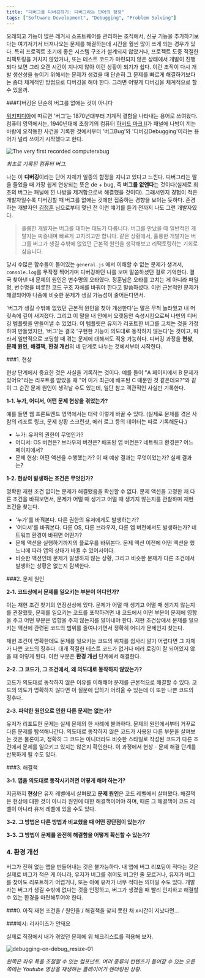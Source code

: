 ```yaml
---
title: "디버그를 디버깅하기: 디버그라는 단어의 함정"
tags: ["Software Development", "Debugging", "Problem Solving"]
---
```


오래되고 기능이 많은 레거시 소프트웨어를 관리하는 조직에서, 신규 기능을 추가하기보다는 여기저기서 터져나오는 문제를 해결하는데 시간을 훨씬 많이 쓰게 되는 경우가 있다. 특히 프로젝트 초기에 좋은 시스템 구조가 설계되지 않았거나, 프로젝트 도중 적절한 리팩토링을 거치지 않았거나, 또는 테스트 코드가 마련되지 않은 상태에서 개발이 진행되다 보면 그리 오랜 시간이 지나지 않아 이런 상황이 되기가 쉽다. 이런 조직이 다시 개발 생산성을 높이기 위해서는 문제가 생겼을 때 단순히 그 문제를 빠르게 해결하기보다는 좀더 체계적인 방법으로 디버깅을 해야 한다. 그러면 어떻게 디버깅을 체계적으로 할 수 있을까.

###디버깅은 단순히 버그를 없애는 것이 아니다

[위키피디아](https://en.m.wikipedia.org/wiki/Software_bug)에 따르면 '버그'는 1870년대부터 기계적 결함을 나타내는 용어로 쓰여왔다. 컴퓨터 영역에서는, 1940년대에 초창기의 컴퓨터 [하버드 마크 II](https://en.m.wikipedia.org/wiki/Harvard_Mark_II)가 패널에 나방이 끼는 바람에 오작동한 사건을 기록한 것에서부터 '버그Bug'와 '디버깅Debugging'이라는 용어가 널리 쓰이기 시작했다고 한다.

![The very first recorded computerxbug](https://cdn0.tnwcdn.com/wp-content/blogs.dir/1/files/2013/09/bug.jpg)

*최초로 기록된 컴퓨터 버그.*

나는 이 **디버깅**이라는 단어 자체가 일종의 함정을 지니고 있다고 느낀다. 디버그라는 말을 들었을 때 가장 쉽게 연상되는 뜻은 de + bug, 즉 **버그를 없앤다**는 것이다(실제로 최초의 버그는 패널에 낀 나방을 제거함으로써 해결했을 것이다). 그래서인지 경험이 적은 개발자일수록 디버깅할 때 버그를 없애는 것에만 집중하는 경향을 보이는 듯하다. 존경하는 개발자인 [김정훈](https://wonderer80.github.io/) 님으로부터 몇년 전 이런 얘기를 듣기 전까지 나도 그런 개발자였다. 

> 훌륭한 개발자는 버그를 대하는 태도가 다릅니다. 버그를 만났을 때 일반적인 개발자는 짜증내며 빠르게 고치려고만 합니다. 같은 상황에서, 훌륭한 개발자는 버그를 버그가 생길 수밖에 없었던 근본적 원인을 생각해보고 리팩토링하는 기회로 삼습니다. 

당시 수많은 함수들이 들어있는 `general.js` 에서 이해할 수 없는 문제가 생겨서, `console.log`를 무작정 찍어가며 디버깅하던 나를 보며 말씀하셨던 걸로 기억한다. 결국 찾아낸 내 문제의 원인은 변수명의 오타였다. 정훈님은 오타를 고치는 게 아니라 파일명, 변수명을 비롯한 코드 구조 자체를 바꿔야 한다고 말씀하셨다. 이런 근본적인 문제가 해결되어야 나중에 비슷한 문제가 생길 가능성이 줄어든다면서.

'버그가 생길 수밖에 없었던 근본적 원인을 찾아 개선한다'는 말은 무척 놀라웠고 내 머릿속에 깊이 새겨졌다. 그리고 이 말을 내 안에서 오랫동안 숙성시킴으로써 나만의 디버깅 템플릿을 만들어낼 수 있었다. 이 템플릿은 유저가 리포트한 버그를 고치는 것을 가정하여 만들었지만, '버그'는 결국 '구현한 기능이 의도대로 동작하지 않는다'는 것이고, 따라서 일반적으로 코딩할 때 겪는 문제에 대해서도 적용 가능하다. 디버깅 과정을 **현상**, **문제 원인**, **해결책**, **환경 개선**의 네 단계로 나누는 것에서부터 시작한다.

###1. 현상

현상 단계에서 중요한 것은 사실을 기록하는 것이다. 예를 들어 "A 페이지에서 B 문제가 있어요"라는 리포트를 받았을 때 "어 이거 최근에 배포된 C 때문인 것 같은데요?"와 같이 그 순간 문제 원인이 생각날 수도 있는데, 일단 참고 객관적인 사실만 기록한다.

**1-1. 누가, 어디서, 어떤 문제 현상을 겪었는가?**

예를 들면 웹 프론트엔드 영역에서는 대략 이렇게 바꿀 수 있다. (실제로 문제를 겪은 사람의 리포트 링크, 문제 상황 스크린샷, 에러 로그 등의 데이터는 따로 기록해둔다.)
- 누가: 유저의 권한이 무엇인가?
- 어디서: OS 버전은? 브라우저 버전은? 배포된 앱 버전은? 네트워크 환경은? 어느 페이지에서?
- 문제 현상: 어떤 액션을 수행했는가? 이 때 예상 결과는 무엇이었는가? 실제 결과는?

**1-2. 현상이 발생하는 조건은 무엇인가?**

명확한 재현 조건 없이는 문제가 해결됐음을 확신할 수 없다. 문제 액션을 고정한 채 다른 조건을 바꿔보면서, 문제가 어떨 때 생기고 어떨 때 생기지 않는지를 관찰하며 재현 조건을 찾는다.

- '누가'를 바꿔본다. 다른 권한의 유저에게도 발생하는가?
- '어디서'를 바꿔본다. 다른 OS, 다른 브라우저, 다른 앱 버전에서도 발생하는가? 네트워크 환경이 바뀌면 어떤가? 
- 문제 액션을 실행하기까지의 플로우를 바꿔본다. 문제 액션 이전에 어떤 액션을 했느냐에 따라 앱의 상태가 바뀔 수 있어서이다. 
- 비슷한 액션인데 문제가 발생하지 않는 상황, 그리고 비슷한 문제가 다른 조건에서 발생하는 상황은 없는지 탐색한다.

###2. 문제 원인

**2-1. 코드상에서 문제를 일으키는 부분이 어디인가?** 

이는 재현 조건 찾기의 연장선상에 있다. 문제가 어떨 때 생기고 어떨 때 생기지 않는지를 관찰했듯, 문제를 일으키는 코드를 포착하려면 내 코드에서 어떤 부분이 문제에 영향을 주고 어떤 부분은 영향을 주지 않는지를 알아내야 한다. 재현 조건상에서 문제를 일으키는 액션에 관련된 코드의 범위를 줄여나가면서 정확히 어디가 문제인지 찾는다.

재현 조건이 명확한데도 문제를 일으키는 코드의 위치를 쉽사리 알기 어렵다면 그 자체가 나쁜 코드의 징후다. 대개 적절한 테스트 코드가 없거나 에러 로깅이 잘 되어있지 않을 때 이렇게 된다. 이런 부분은 **환경 개선** 단계에서 해결한다. 

**2-2. 그 코드가, 그 조건에서, 왜 의도대로 동작하지 않았는가?**

코드가 의도대로 동작하지 않은 이유를 이해해야 문제를 근본적으로 해결할 수 있다. 코드의 의도가 명확하지 않다면 이 질문에 답하기 어려울 수 있는데 이 또한 나쁜 코드의 징후다.

**2-3. 파악한 원인으로 인한 다른 문제는 없는가?**

유저가 리포트한 문제는 실제 문제의 한 사례에 불과하다. 문제의 원인에서부터 거꾸로 다른 문제를 탐색해나간다. 의도대로 동작하지 않은 코드가 사용된 다른 부분을 살펴보는 것은 물론이고, 정확히 그 코드는 아니더라도 비슷한 스타일로 작성된 코드가 다른 조건에서 문제를 일으키고 있지는 않은지 확인한다. 이 과정에서 현상 - 문제 해결 단계를 반복하게 될 수도 있다.

###3. 해결책

**3-1. 앱을 의도대로 동작시키려면 어떻게 해야 하는가?**

지금까지 **현상**은 유저 레벨에서 살펴봤고 **문제 원인**은 코드 레벨에서 살펴봤다. 해결책은 현상에 대한 것이 아니라 원인에 대한 해결책이어야 하며, 때론 그 해결책이 코드 레벨이 아니라 유저 레벨에 있을 수도 있다.



**3-2. 그 방법은 다른 방법과 비교했을 때 어떤 장단점이 있는가?**



**3-3. 그 방법이 문제를 완전히 해결함을 어떻게 확신할 수 있는가?**

### 4. 환경 개선

버그가 전혀 없는 앱을 만들어내는 것은 불가능하다. 내 앱에 버그 리포팅이 적다는 것은 실제로 버그가 적은 게 아니라, 유저가 버그를 겪어도 버그인 줄 모르거나, 유저가 버그를 찾아도 리포트하기 어렵거나, 또는 아예 유저가 너무 적다는 의미일 수도 있다. 개발자는 버그가 생길 수밖에 없다는 것을 인정하고, 버그가 생겼을 때 빨리 인지하고 해결할 수 있는 환경을 마련해두어야 한다.

###0. 아직 재현 조건을 / 원인을 / 해결책을 찾지 못한 채 x시간이 지났다면...



###예시: 리사이즈가 안돼요

실제로 직장에서 내가 겪었던 문제에 위 체크리스트를 적용해 보자. 

![debugging-on-debug_resize-01](/Users/spilist/blog/mockups/debugging-on-debug_resize-01.png)

*왼쪽은 좌우 폭을 조절할 수 있는 컴포넌트. 여러 종류의 컨텐츠가 들어갈 수 있는 오른쪽에는 Youtube 영상을 재생하는 플레이어가 렌더링된 상황.*

